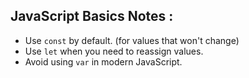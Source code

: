 ## JavaScript Basics Notes :

- Use `const` by default. (for values that won't change)
- Use `let` when you need to reassign values.
- Avoid using `var` in modern JavaScript.

